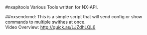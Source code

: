 #nxapitools
Various Tools written for NX-API.


##nxsendcmd:
This is a simple script that will send config or show commands to multiple swithes at once.  
Video Overview: http://quick.as/LJZdhLQL6
